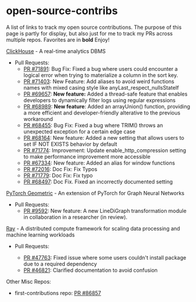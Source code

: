 # open-source-contribs

A list of links to track my open source contributions. The purpose of this page is partly for display, but also just for me to track my PRs across multiple repos. Favorites are in **bold** Enjoy!

[ClickHouse](https://github.com/ClickHouse/ClickHouse) - A real-time analytics DBMS

- Pull Requests:
  - [PR #71891](https://github.com/ClickHouse/ClickHouse/pull/71891): Bug Fix: Fixed a bug where users could encounter a logical error when trying to materialize a column in the sort key.
  - [PR #71403](https://github.com/ClickHouse/ClickHouse/pull/71403): New Feature: Add aliases to avoid weird functions names with mixed casing style like anyLast_respect_nullsStateIf
  - [PR #69657](https://github.com/ClickHouse/ClickHouse/pull/69657): **New feature:** Added a thread-safe feature that enables developers to dynamically filter logs using regular expressions
  - [PR #68989](https://github.com/ClickHouse/ClickHouse/pull/68989): **New feature**: Added an arrayUnion() function, providing a more efficient and developer-friendly alterative to the previous workaround
  - [PR #68455](https://github.com/ClickHouse/ClickHouse/pull/68455): Bug Fix: Fixed a bug where TRIM() throws an unexpected exception for a certain edge case
  - [PR #68164](https://github.com/ClickHouse/ClickHouse/pull/68164): New feature: Added a new setting that allows users to set IF NOT EXISTS behavior by default
  - [PR #71774](https://github.com/ClickHouse/ClickHouse/pull/71774): Improvement: Update enable_http_compression setting to make performance improvement more accessible
  - [PR #67334](https://github.com/ClickHouse/ClickHouse/pull/67334): New feature: Added an alias for window functions
  - [PR #72016](https://github.com/ClickHouse/ClickHouse/pull/72016): Doc Fix: Fix Typos
  - [PR #71779](https://github.com/ClickHouse/ClickHouse/pull/71779): Doc Fix: Fix typo
  - [PR #68497](https://github.com/ClickHouse/ClickHouse/pull/68497): Doc Fix. Fixed an incorrectly documented setting

[PyTorch Geometric](https://github.com/pyg-team/pytorch_geometric) - An extension of PyTorch for Graph Neural Networks

- Pull Requests:
  - [PR #9592](https://github.com/pyg-team/pytorch_geometric/pull/9592): New feature: A new LineDiGraph transformation module in collaboration in a researcher (in review).

[Ray](https://github.com/ray-project/ray) - A distributed compute framework for scaling data processing and machine learning workloads

- Pull Requests:

  - [PR #47763](https://github.com/ray-project/ray/pull/47763): Fixed issue where some users couldn't install package due to a required dependency
  - [PR #46821](https://github.com/ray-project/ray/pull/46821): Clarified documentation to avoid confusion

Other Misc Repos:

<!-- - class website repo: [PR #1](https://github.com/UCLA-CS-131/fall-24-website/pull/1) -->

- first-contributions repo: [PR #86857](https://github.com/firstcontributions/first-contributions/pull/86857)
